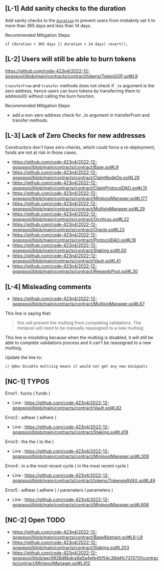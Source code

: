 ## [L-1] Add sanity checks to the duration

Add sanity checks to the [`duration`](https://github.com/code-423n4/2022-12-gogopool/blob/main/contracts/contract/MinipoolManager.sol#L198) to prevent users from mistaknly set it to more than 365 days and less than 14 days.

Recommended Mitigation Steps:

```solidity
if (duration > 365 days || duration < 14 days) revert();
```

## [L-2] Users will still be able to burn tokens

https://github.com/code-423n4/2022-12-gogopool/blob/main/contracts/contract/tokens/TokenGGP.sol#L9

`transferFrom` and `transfer` methods does not check if `_to` argument is the zero address, hence users can burn tokens by transferring them to address(0) without calling the burn function.

Recommended Mitigation Steps:

- add a non-zero address check for _to argument in transferFrom and transfer methods.

## [L-3] Lack of Zero Checks for new addresses
Constructors don't have zero-checks, which could force a re-deployment, funds are not at risk in those cases.

- https://github.com/code-423n4/2022-12-gogopool/blob/main/contracts/contract/Base.sol#L9
- https://github.com/code-423n4/2022-12-gogopool/blob/main/contracts/contract/ClaimNodeOp.sol#L29
- https://github.com/code-423n4/2022-12-gogopool/blob/main/contracts/contract/ClaimProtocolDAO.sol#L15
- https://github.com/code-423n4/2022-12-gogopool/blob/main/contracts/contract/MinipoolManager.sol#L177
- https://github.com/code-423n4/2022-12-gogopool/blob/main/contracts/contract/MultisigManager.sol#L29
- https://github.com/code-423n4/2022-12-gogopool/blob/main/contracts/contract/Ocyticus.sol#L22
- https://github.com/code-423n4/2022-12-gogopool/blob/main/contracts/contract/Oracle.sol#L23
- https://github.com/code-423n4/2022-12-gogopool/blob/main/contracts/contract/ProtocolDAO.sol#L19
- https://github.com/code-423n4/2022-12-gogopool/blob/main/contracts/contract/Staking.sol#L60
- https://github.com/code-423n4/2022-12-gogopool/blob/main/contracts/contract/Vault.sol#L41
- https://github.com/code-423n4/2022-12-gogopool/blob/main/contracts/contract/RewardsPool.sol#L30

## [L-4] Misleading comments

- https://github.com/code-423n4/2022-12-gogopool/blob/main/contracts/contract/MultisigManager.sol#L67

This line is saying that:
> this will prevent the multisig from completing validations. The minipool will need to be manually reassigned to a new multisig

This line is missliding because when the multisig is disabled, it will still be able to complete validations process and it can't be reassigned to a new multisig.

Update the line to: 
```solidity
// @dev Disable multisig means it would not get any new minipools
```

## [NC-1] TYPOS

Error1 : fucns ( funds )
- Line : https://github.com/code-423n4/2022-12-gogopool/blob/main/contracts/contract/Vault.sol#L82

Error2 : adhear ( adhere )
- Line : https://github.com/code-423n4/2022-12-gogopool/blob/main/contracts/contract/Staking.sol#L419

Error3 : the the ( to the )
- Line : https://github.com/code-423n4/2022-12-gogopool/blob/main/contracts/contract/MinipoolManager.sol#L309

Error4 : in a the most recent cycle ( in the most recent cycle )
- Line : https://github.com/code-423n4/2022-12-gogopool/blob/main/contracts/contract/tokens/TokenggAVAX.sol#L49

Error5 : adhear ( adhere )    /    paramaters ( parameters )
- Line : https://github.com/code-423n4/2022-12-gogopool/blob/main/contracts/contract/MinipoolManager.sol#L606

## [NC-2] Open TODO

- https://github.com/code-423n4/2022-12-gogopool/blob/main/contracts/contract/BaseAbstract.sol#L6-L8
- https://github.com/code-423n4/2022-12-gogopool/blob/main/contracts/contract/Staking.sol#L203
- https://github.com/code-423n4/2022-12-gogopool/blob/aec9928d8bdce8a5a4efe45f54c39d4fc7313731/contracts/contract/MinipoolManager.sol#L412
